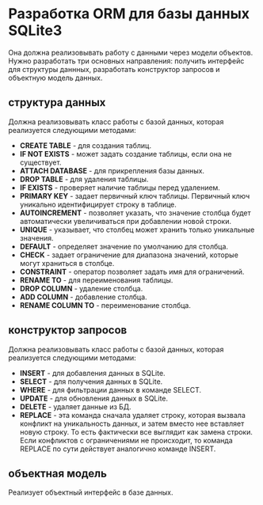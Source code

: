 # Разработка ORM для базы данных SQLite3

Она должна реализовывать работу с данными через модели объектов. Нужно разработать три основных направления: получить интерфейс для структуры даннных, разработать конструктор запросов и объектную модель данных.

## **структура данных**
Должна реализовывать класс работы с базой данных, которая реализуется следующими методами:
- **CREATE TABLE** - для создания таблиц.
- **IF NOT EXISTS** - может задать создание таблицы, если она не существует.
- **ATTACH DATABASE** - для прикрепления базы данных.
- **DROP TABLE** - для удаления таблицы.
- **IF EXISTS** - проверяет наличие таблицы перед удалением.
- **PRIMARY KEY** - задает первичный ключ таблицы. Первичный ключ уникально идентифицирует строку в таблице.
- **AUTOINCREMENT** - позволяет указать, что значение столбца будет автоматически увеличиваться при добавлении новой строки.
- **UNIQUE** - указывает, что столбец может хранить только уникальные значения.
- **DEFAULT** - определяет значение по умолчанию для столбца.
- **CHECK** - задает ограничение для диапазона значений, которые могут храниться в столбце.
- **CONSTRAINT** - оператор позволяет задать имя для ограничений.
- **RENAME TO** - для переименования таблицы.
- **DROP COLUMN** - удаление столбца.
- **ADD COLUMN** - добавление столбца.
- **RENAME COLUMN TO** - переименование столбца.

## **конструктор запросов**
Должна реализовывать класс работы с базой данных, которая реализуется следующими методами:
 - **INSERT** -  для добавления данных в SQLite.
- **SELECT** - для получения данных в SQLite.
- **WHERE** - для фильтрации данных в команде SELECT.
- **UPDATE** - для обновления данных в SQLite.
- **DELETE** - удаляет данные из БД.
- **REPLACE** - эта команда сначала удаляет строку, которая вызвала конфликт на уникальность данных, и затем вместо нее вставляет новую строку. То есть фактически все выглядит как замена строки. Если конфликтов с ограничениями не происходит, то команда REPLACE по сути действует аналогично команде INSERT.

## **объектная модель**
Реализует объектный интерфейс в базе данных.